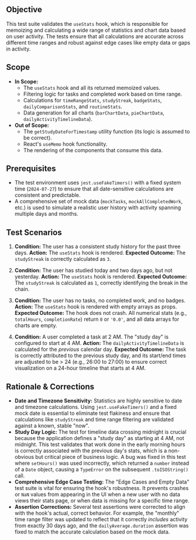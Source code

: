 ## Objective
This test suite validates the `useStats` hook, which is responsible for memoizing and calculating a wide range of statistics and chart data based on user activity. The tests ensure that all calculations are accurate across different time ranges and robust against edge cases like empty data or gaps in activity.

## Scope
- **In Scope:** 
  - The `useStats` hook and all its returned memoized values.
  - Filtering logic for tasks and completed work based on time range.
  - Calculations for `timeRangeStats`, `studyStreak`, `badgeStats`, `dailyComparisonStats`, and `routineStats`.
  - Data generation for all charts (`barChartData`, `pieChartData`, `dailyActivityTimelineData`).
- **Out of Scope:** 
  - The `getStudyDateForTimestamp` utility function (its logic is assumed to be correct).
  - React's `useMemo` hook functionality.
  - The rendering of the components that consume this data.

## Prerequisites
- The test environment uses `jest.useFakeTimers()` with a fixed system time (`2024-07-27`) to ensure that all date-sensitive calculations are consistent and predictable.
- A comprehensive set of mock data (`mockTasks`, `mockAllCompletedWork`, etc.) is used to simulate a realistic user history with activity spanning multiple days and months.

## Test Scenarios
1.  **Condition:** The user has a consistent study history for the past three days.
    **Action:** The `useStats` hook is rendered.
    **Expected Outcome:** The `studyStreak` is correctly calculated as `3`.

2.  **Condition:** The user has studied today and two days ago, but not yesterday.
    **Action:** The `useStats` hook is rendered.
    **Expected Outcome:** The `studyStreak` is calculated as `1`, correctly identifying the break in the chain.

3.  **Condition:** The user has no tasks, no completed work, and no badges.
    **Action:** The `useStats` hook is rendered with empty arrays as props.
    **Expected Outcome:** The hook does not crash. All numerical stats (e.g., `totalHours`, `completionRate`) return `0` or `'0.0'`, and all data arrays for charts are empty.

4.  **Condition:** A user completed a task at 2 AM. The "study day" is configured to start at 4 AM.
    **Action:** The `dailyActivityTimelineData` is calculated for the *previous* calendar day.
    **Expected Outcome:** The task is correctly attributed to the previous study day, and its start/end times are adjusted to be > 24 (e.g., 26:00 to 27:00) to ensure correct visualization on a 24-hour timeline that starts at 4 AM.

## Rationale & Corrections
- **Date and Timezone Sensitivity:** Statistics are highly sensitive to date and timezone calculations. Using `jest.useFakeTimers()` and a fixed mock date is essential to eliminate test flakiness and ensure that calculations like `studyStreak` and time range filtering are validated against a known, stable "now".
- **Study Day Logic:** The test for timeline data crossing midnight is crucial because the application defines a "study day" as starting at 4 AM, not midnight. This test validates that work done in the early morning hours is correctly associated with the previous day's stats, which is a non-obvious but critical piece of business logic. A bug was fixed in this test where `setHours()` was used incorrectly, which returned a `number` instead of a `Date` object, causing a `TypeError` on the subsequent `.toISOString()` call.
- **Comprehensive Edge Case Testing:** The "Edge Cases and Empty Data" test suite is vital for ensuring the hook's robustness. It prevents crashes or `NaN` values from appearing in the UI when a new user with no data views their stats page, or when data is missing for a specific time range.
- **Assertion Corrections:** Several test assertions were corrected to align with the hook's actual, correct behavior. For example, the "monthly" time range filter was updated to reflect that it correctly *includes* activity from exactly 30 days ago, and the `dailyAverage.duration` assertion was fixed to match the accurate calculation based on the mock data.